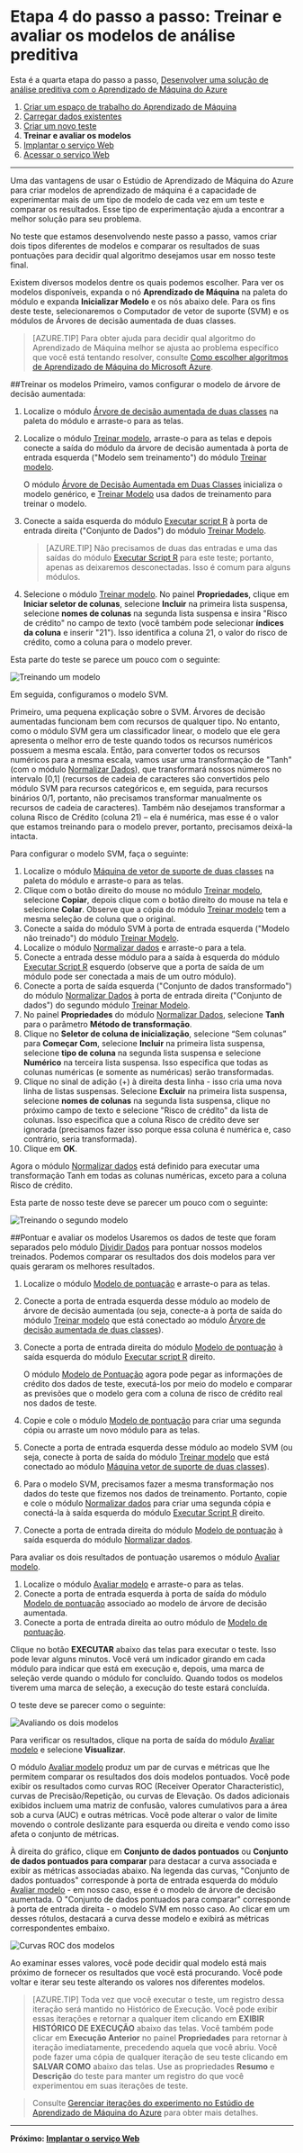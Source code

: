 <properties
	pageTitle="Etapa 4: Treinar e avaliar os modelos de análise preditiva | Microsoft Azure"
	description="Etapa 4 - desenvolver um passo a passo de solução de previsão: treinar, pontuar e avaliar vários modelos no Estúdio de Aprendizado de Máquina do Azure."
	services="machine-learning"
	documentationCenter=""
	authors="garyericson"
	manager="paulettm"
	editor="cgronlun"/>

<tags
	ms.service="machine-learning"
	ms.workload="data-services"
	ms.tgt_pltfrm="na"
	ms.devlang="na"
	ms.topic="article"
	ms.date="07/06/2016"
	ms.author="garye"/>


# Etapa 4 do passo a passo: Treinar e avaliar os modelos de análise preditiva

Esta é a quarta etapa do passo a passo, [Desenvolver uma solução de análise preditiva com o Aprendizado de Máquina do Azure](machine-learning-walkthrough-develop-predictive-solution.md)


1.	[Criar um espaço de trabalho do Aprendizado de Máquina](machine-learning-walkthrough-1-create-ml-workspace.md)
2.	[Carregar dados existentes](machine-learning-walkthrough-2-upload-data.md)
3.	[Criar um novo teste](machine-learning-walkthrough-3-create-new-experiment.md)
4.	**Treinar e avaliar os modelos**
5.	[Implantar o serviço Web](machine-learning-walkthrough-5-publish-web-service.md)
6.	[Acessar o serviço Web](machine-learning-walkthrough-6-access-web-service.md)

----------

Uma das vantagens de usar o Estúdio de Aprendizado de Máquina do Azure para criar modelos de aprendizado de máquina é a capacidade de experimentar mais de um tipo de modelo de cada vez em um teste e comparar os resultados. Esse tipo de experimentação ajuda a encontrar a melhor solução para seu problema.

No teste que estamos desenvolvendo neste passo a passo, vamos criar dois tipos diferentes de modelos e comparar os resultados de suas pontuações para decidir qual algoritmo desejamos usar em nosso teste final.

Existem diversos modelos dentre os quais podemos escolher. Para ver os modelos disponíveis, expanda o nó **Aprendizado de Máquina** na paleta do módulo e expanda **Inicializar Modelo** e os nós abaixo dele. Para os fins deste teste, selecionaremos o Computador de vetor de suporte (SVM) e os módulos de Árvores de decisão aumentada de duas classes.

> [AZURE.TIP] Para obter ajuda para decidir qual algoritmo do Aprendizado de Máquina melhor se ajusta ao problema específico que você está tentando resolver, consulte [Como escolher algoritmos de Aprendizado de Máquina do Microsoft Azure](machine-learning-algorithm-choice.md).

##Treinar os modelos
Primeiro, vamos configurar o modelo de árvore de decisão aumentada:

1.	Localize o módulo [Árvore de decisão aumentada de duas classes][two-class-boosted-decision-tree] na paleta do módulo e arraste-o para as telas.
2.	Localize o módulo [Treinar modelo][train-model], arraste-o para as telas e depois conecte a saída do módulo da árvore de decisão aumentada à porta de entrada esquerda ("Modelo sem treinamento") do módulo [Treinar modelo][train-model].
    
    O módulo [Árvore de Decisão Aumentada em Duas Classes][two-class-boosted-decision-tree] inicializa o modelo genérico, e [Treinar Modelo][train-model] usa dados de treinamento para treinar o modelo.
     
3.	Conecte a saída esquerda do módulo [Executar script R][execute-r-script] à porta de entrada direita ("Conjunto de Dados") do módulo [Treinar Modelo][train-model].

	> [AZURE.TIP] Não precisamos de duas das entradas e uma das saídas do módulo [Executar Script R][execute-r-script] para este teste; portanto, apenas as deixaremos desconectadas. Isso é comum para alguns módulos.

4.	Selecione o módulo [Treinar modelo][train-model]. No painel **Propriedades**, clique em **Iniciar seletor de colunas**, selecione **Incluir** na primeira lista suspensa, selecione **nomes de colunas** na segunda lista suspensa e insira "Risco de crédito" no campo de texto (você também pode selecionar **índices da coluna** e inserir "21"). Isso identifica a coluna 21, o valor do risco de crédito, como a coluna para o modelo prever.


Esta parte do teste se parece um pouco com o seguinte:

![Treinando um modelo][1]

Em seguida, configuramos o modelo SVM.

Primeiro, uma pequena explicação sobre o SVM. Árvores de decisão aumentadas funcionam bem com recursos de qualquer tipo. No entanto, como o módulo SVM gera um classificador linear, o modelo que ele gera apresenta o melhor erro de teste quando todos os recursos numéricos possuem a mesma escala. Então, para converter todos os recursos numéricos para a mesma escala, vamos usar uma transformação de "Tanh" (com o módulo [Normalizar Dados][normalize-data]), que transformará nossos números no intervalo [0,1] (recursos de cadeia de caracteres são convertidos pelo módulo SVM para recursos categóricos e, em seguida, para recursos binários 0/1, portanto, não precisamos transformar manualmente os recursos de cadeia de caracteres). Também não desejamos transformar a coluna Risco de Crédito (coluna 21) – ela é numérica, mas esse é o valor que estamos treinando para o modelo prever, portanto, precisamos deixá-la intacta.

Para configurar o modelo SVM, faça o seguinte:

1.	Localize o módulo [Máquina de vetor de suporte de duas classes][two-class-support-vector-machine] na paleta do módulo e arraste-o para as telas.
2.	Clique com o botão direito do mouse no módulo [Treinar modelo][train-model], selecione **Copiar**, depois clique com o botão direito do mouse na tela e selecione **Colar**. Observe que a cópia do módulo [Treinar modelo][train-model] tem a mesma seleção de coluna que o original.
3.	Conecte a saída do módulo SVM à porta de entrada esquerda ("Modelo não treinado") do módulo [Treinar Modelo][train-model].
4.	Localize o módulo [Normalizar dados][normalize-data] e arraste-o para a tela.
5.	Conecte a entrada desse módulo para a saída à esquerda do módulo [Executar Script R][execute-r-script] esquerdo (observe que a porta de saída de um módulo pode ser conectada a mais de um outro módulo).
6.	Conecte a porta de saída esquerda ("Conjunto de dados transformado") do módulo [Normalizar Dados][normalize-data] à porta de entrada direita ("Conjunto de dados") do segundo módulo [Treinar Modelo][train-model].
7.	No painel **Propriedades** do módulo [Normalizar Dados][normalize-data], selecione **Tanh** para o parâmetro **Método de transformação**.
8.	Clique no **Seletor de coluna de inicialização**, selecione “Sem colunas” para **Começar Com**, selecione **Incluir** na primeira lista suspensa, selecione **tipo de coluna** na segunda lista suspensa e selecione **Numérico** na terceira lista suspensa. Isso especifica que todas as colunas numéricas (e somente as numéricas) serão transformadas.
9.	Clique no sinal de adição (+) à direita desta linha - isso cria uma nova linha de listas suspensas. Selecione **Excluir** na primeira lista suspensa, selecione **nomes de colunas** na segunda lista suspensa, clique no próximo campo de texto e selecione "Risco de crédito" da lista de colunas. Isso especifica que a coluna Risco de crédito deve ser ignorada (precisamos fazer isso porque essa coluna é numérica e, caso contrário, seria transformada).
10.	Clique em **OK**.


Agora o módulo [Normalizar dados][normalize-data] está definido para executar uma transformação Tanh em todas as colunas numéricas, exceto para a coluna Risco de crédito.

Esta parte de nosso teste deve se parecer um pouco com o seguinte:

![Treinando o segundo modelo][2]

##Pontuar e avaliar os modelos
Usaremos os dados de teste que foram separados pelo módulo [Dividir Dados][split] para pontuar nossos modelos treinados. Podemos comparar os resultados dos dois modelos para ver quais geraram os melhores resultados.

1.	Localize o módulo [Modelo de pontuação][score-model] e arraste-o para as telas.
2.	Conecte a porta de entrada esquerda desse módulo ao modelo de árvore de decisão aumentada (ou seja, conecte-a à porta de saída do módulo [Treinar modelo][train-model] que está conectado ao módulo [Árvore de decisão aumentada de duas classes][two-class-boosted-decision-tree]).
3.	Conecte a porta de entrada direita do módulo [Modelo de pontuação][score-model] à saída esquerda do módulo [Executar script R][execute-r-script] direito.

    O módulo [Modelo de Pontuação][score-model] agora pode pegar as informações de crédito dos dados de teste, executá-los por meio do modelo e comparar as previsões que o modelo gera com a coluna de risco de crédito real nos dados de teste.

4.	Copie e cole o módulo [Modelo de pontuação][score-model] para criar uma segunda cópia ou arraste um novo módulo para as telas.
5.	Conecte a porta de entrada esquerda desse módulo ao modelo SVM (ou seja, conecte à porta de saída do módulo [Treinar modelo][train-model] que está conectado ao módulo [Máquina vetor de suporte de duas classes][two-class-support-vector-machine]).
6.	Para o modelo SVM, precisamos fazer a mesma transformação nos dados do teste que fizemos nos dados de treinamento. Portanto, copie e cole o módulo [Normalizar dados][normalize-data] para criar uma segunda cópia e conectá-la à saída esquerda do módulo [Executar Script R][execute-r-script] direito.
7.	Conecte a porta de entrada direita do módulo [Modelo de pontuação][score-model] à saída esquerda do módulo [Normalizar dados][normalize-data].

Para avaliar os dois resultados de pontuação usaremos o módulo [Avaliar modelo][evaluate-model].

1.	Localize o módulo [Avaliar modelo][evaluate-model] e arraste-o para as telas.
2.	Conecte a porta de entrada esquerda à porta de saída do módulo [Modelo de pontuação][score-model] associado ao modelo de árvore de decisão aumentada.
3.	Conecte a porta de entrada direita ao outro módulo de [Modelo de pontuação][score-model].

Clique no botão **EXECUTAR** abaixo das telas para executar o teste. Isso pode levar alguns minutos. Você verá um indicador girando em cada módulo para indicar que está em execução e, depois, uma marca de seleção verde quando o módulo for concluído. Quando todos os modelos tiverem uma marca de seleção, a execução do teste estará concluída.

O teste deve se parecer como o seguinte:

![Avaliando os dois modelos][3]

Para verificar os resultados, clique na porta de saída do módulo [Avaliar modelo][evaluate-model] e selecione **Visualizar**.

O módulo [Avaliar modelo][evaluate-model] produz um par de curvas e métricas que lhe permitem comparar os resultados dos dois modelos pontuados. Você pode exibir os resultados como curvas ROC (Receiver Operator Characteristic), curvas de Precisão/Repetição, ou curvas de Elevação. Os dados adicionais exibidos incluem uma matriz de confusão, valores cumulativos para a área sob a curva (AUC) e outras métricas. Você pode alterar o valor de limite movendo o controle deslizante para esquerda ou direita e vendo como isso afeta o conjunto de métricas.

À direita do gráfico, clique em **Conjunto de dados pontuados** ou **Conjunto de dados pontuados para comparar** para destacar a curva associada e exibir as métricas associadas abaixo. Na legenda das curvas, "Conjunto de dados pontuados" corresponde à porta de entrada esquerda do módulo [Avaliar modelo][evaluate-model] - em nosso caso, esse é o modelo de árvore de decisão aumentada. O "Conjunto de dados pontuados para comparar" corresponde à porta de entrada direita - o modelo SVM em nosso caso. Ao clicar em um desses rótulos, destacará a curva desse modelo e exibirá as métricas correspondentes embaixo.

![Curvas ROC dos modelos][4]

Ao examinar esses valores, você pode decidir qual modelo está mais próximo de fornecer os resultados que você está procurando. Você pode voltar e iterar seu teste alterando os valores nos diferentes modelos.

> [AZURE.TIP] Toda vez que você executar o teste, um registro dessa iteração será mantido no Histórico de Execução. Você pode exibir essas iterações e retornar a qualquer item clicando em **EXIBIR HISTÓRICO DE EXECUÇÃO** abaixo das telas. Você também pode clicar em **Execução Anterior** no painel **Propriedades** para retornar à iteração imediatamente, precedendo aquela que você abriu. Você pode fazer uma cópia de qualquer iteração de seu teste clicando em **SALVAR COMO** abaixo das telas. Use as propriedades **Resumo** e **Descrição** do teste para manter um registro do que você experimentou em suas iterações de teste.

>  Consulte [Gerenciar iterações do experimento no Estúdio de Aprendizado de Máquina do Azure](machine-learning-manage-experiment-iterations.md) para obter mais detalhes.


----------

**Próximo: [Implantar o serviço Web](machine-learning-walkthrough-5-publish-web-service.md)**

[1]: ./media/machine-learning-walkthrough-4-train-and-evaluate-models/train1.png
[2]: ./media/machine-learning-walkthrough-4-train-and-evaluate-models/train2.png
[3]: ./media/machine-learning-walkthrough-4-train-and-evaluate-models/train3.png
[4]: ./media/machine-learning-walkthrough-4-train-and-evaluate-models/train4.png


<!-- Module References -->
[evaluate-model]: https://msdn.microsoft.com/library/azure/927d65ac-3b50-4694-9903-20f6c1672089/
[execute-r-script]: https://msdn.microsoft.com/library/azure/30806023-392b-42e0-94d6-6b775a6e0fd5/
[normalize-data]: https://msdn.microsoft.com/library/azure/986df333-6748-4b85-923d-871df70d6aaf/
[score-model]: https://msdn.microsoft.com/library/azure/401b4f92-e724-4d5a-be81-d5b0ff9bdb33/
[train-model]: https://msdn.microsoft.com/library/azure/5cc7053e-aa30-450d-96c0-dae4be720977/
[two-class-boosted-decision-tree]: https://msdn.microsoft.com/library/azure/e3c522f8-53d9-4829-8ea4-5c6a6b75330c/
[two-class-support-vector-machine]: https://msdn.microsoft.com/library/azure/12d8479b-74b4-4e67-b8de-d32867380e20/
[split]: https://msdn.microsoft.com/library/azure/70530644-c97a-4ab6-85f7-88bf30a8be5f/

<!---HONumber=AcomDC_0720_2016-->